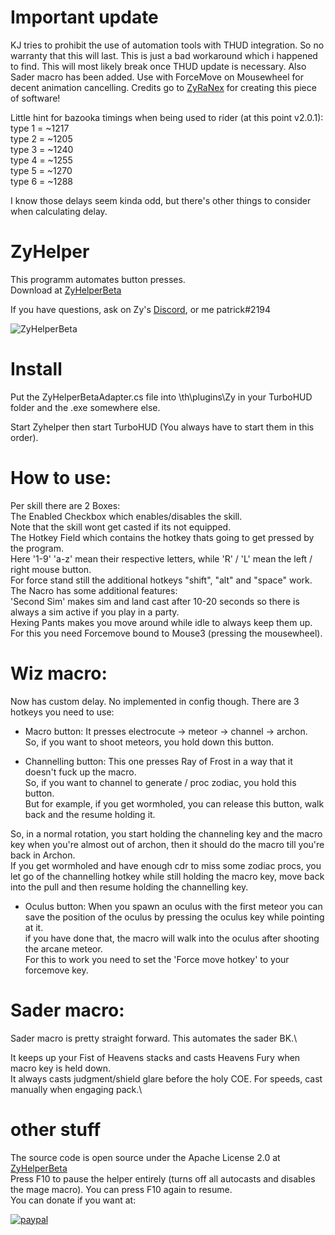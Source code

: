 # Important update
KJ tries to prohibit the use of automation tools with THUD integration. So no warranty that this will last.
This is just a bad workaround which i happened to find. This will most likely break once THUD update is necessary.
Also Sader macro has been added. Use with ForceMove on Mousewheel for decent animation cancelling.
Credits go to [ZyRaNex](https://github.com/ZyRaNex/) for creating this piece of software!

Little hint for bazooka timings when being used to rider (at this point v2.0.1):\
type 1 = ~1217\
type 2 = ~1205\
type 3 = ~1240\
type 4 = ~1255\
type 5 = ~1270\
type 6 = ~1288

I know those delays seem kinda odd, but there's other things to consider when calculating delay.

# ZyHelper
This programm automates button presses. \
Download at
[ZyHelperBeta](https://github.com/petikk/ZyHelperFix/releases) 

If you have questions, ask on Zy's [Discord](https://discord.gg/F8wcvzd), or me patrick#2194

![ZyHelperBeta](https://i.imgur.com/rXbsHQW.png)

# Install
Put the ZyHelperBetaAdapter.cs file into \th\plugins\Zy in your TurboHUD folder and the .exe somewhere else.

Start Zyhelper then start TurboHUD (You always have to start them in this order).

# How to use:

Per skill there are 2 Boxes:\
The Enabled Checkbox which enables/disables the skill.\
Note that the skill wont get casted if its not equipped.\
The Hotkey Field which contains the hotkey thats going to get pressed by the program.\
Here '1-9' 'a-z' mean their respective letters, while 'R' / 'L' mean the left / right mouse button.\
For force stand still the additional hotkeys "shift", "alt" and "space" work.\
The Nacro has some additional features:\
'Second Sim' makes sim and land cast after 10-20 seconds so there is always a sim active if you play in a party.\
Hexing Pants makes you move around while idle to always keep them up. For this you need Forcemove bound to Mouse3 (pressing the mousewheel).

# Wiz macro:

Now has custom delay. No implemented in config though.
There are 3 hotkeys you need to use:

- Macro button:
It presses electrocute -> meteor -> channel -> archon.\
So, if you want to shoot meteors, you hold down this button.

- Channelling button:
This one presses Ray of Frost in a way that it doesn't fuck up the macro.\
So, if you want to channel to generate / proc zodiac, you hold this button.\
But for example, if you get wormholed, you can release this button, walk back and the resume holding it.

So, in a normal rotation, you start holding the channeling key and the macro key when you're almost out of archon, then it should do the macro till you're back in Archon.\
If you get wormholed and have enough cdr to miss some zodiac procs, you let go of the channelling hotkey while still holding the macro key, move back into the pull and then resume holding the channelling key.

- Oculus button:
When you spawn an oculus with the first meteor you can save the position of the oculus by pressing the oculus key while pointing at it.\
if you have done that, the macro will walk into the oculus after shooting the arcane meteor.\
For this to work you need to set the 'Force move hotkey' to your forcemove key.

# Sader macro:

Sader macro is pretty straight forward. This automates the sader BK.\

It keeps up your Fist of Heavens stacks and casts Heavens Fury when macro key is held down.\
It always casts judgment/shield glare before the holy COE. For speeds, cast manually when engaging pack.\


# other stuff 
The source code is open source under the Apache License 2.0 at [ZyHelperBeta](https://github.com/ZyRaNex/ZyHelper) \
Press F10 to pause the helper entirely (turns off all autocasts and disables the mage macro). You can press F10 again to resume.\
You can donate if you want at:

[![paypal](https://www.paypalobjects.com/en_US/i/btn/btn_donateCC_LG.gif)](https://www.paypal.com/cgi-bin/webscr?cmd=_s-xclick&hosted_button_id=X3F8VW4Q54LX4)
